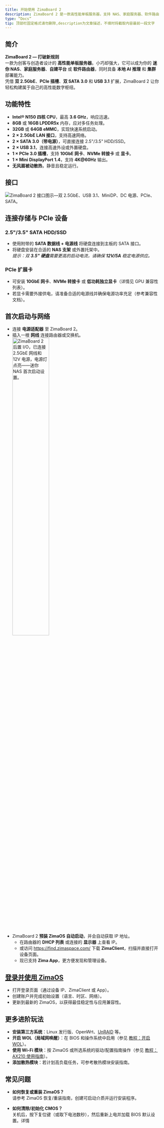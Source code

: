 ```yaml
---
title: 开始使用 ZimaBoard 2  
description: ZimaBoard 2 是一款高性能单板服务器，支持 NAS、家庭服务器、软件路由等多场景，搭载 Intel 四核 CPU、双 2.5GbE、PCIe 插槽、SATA 与 USB 扩展，预装 ZimaOS，轻松实现存储、网络和本地 AI 应用。
type: “Docs”  
tip: 顶部栏固定格式请勿删除,description为文章描述，不填时将截取内容最前一段文字  
---
```

## 简介
**ZimaBoard 2 — 打破新规则**  
一款为创客与创造者设计的 **高性能单板服务器**。小巧却强大，它可以成为你的 **迷你 NAS**、**家庭服务器**、**自建平台** 或 **软件路由器**，同时具备 **本地 AI 推理** 和 **集群** 部署能力。  
凭借 **双 2.5GbE**、**PCIe 插槽**、**双 SATA 3.0** 和 **USB 3.1** 扩展，ZimaBoard 2 让你轻松构建属于自己的高性能数字枢纽。  

## 功能特性
- **Intel® N150 四核 CPU**，最高 **3.6 GHz**，响应迅速。  
- **8GB** 或 **16GB LPDDR5x** 内存，应对多任务处理。  
- **32GB** 或 **64GB eMMC**，实现快速系统启动。  
- **2 × 2.5GbE LAN 接口**，支持高速网络。  
- **2 × SATA 3.0（带电源）**，可直接连接 2.5"/3.5" HDD/SSD。  
- **2 × USB 3.1**，连接高速外设或外置硬盘。  
- **1 × PCIe 3.0 插槽**，支持 **10GbE 网卡**、**NVMe 转接卡** 或 **显卡**。  
- **1 × Mini DisplayPort 1.4**，支持 **4K@60Hz** 输出。  
- **无风扇被动散热**，静音且稳定运行。  

## 接口
![ZimaBoard 2 接口图示—双 2.5GbE、USB 3.1、MiniDP、DC 电源、PCIe、SATA。](https://manage.icewhale.io/api/static/docs/1756385752551_image.png)  

## 连接存储与 PCIe 设备
### 2.5"/3.5" SATA HDD/SSD  
- 使用附带的 **SATA 数据线 + 电源线** 将硬盘连接到主板的 SATA 接口。  
- 将硬盘安装在合适的 **NAS 支架** 或外置托架中。  
*提示：双 **3.5" 硬盘**需要更高的启动电流，请确保 **12V/5A** 稳定电源供应。*  

### PCIe 扩展卡  
- 可安装 **10GbE 网卡**、**NVMe 转接卡** 或 **低功耗独立显卡**（详情见 GPU 兼容性列表）。  
- 若显卡需要外接供电，请准备合适的电源线并确保电源功率充足（参考兼容性文档）。  

## 首次启动与网络
- 连接 **电源适配器** 至 ZimaBoard 2。  
- 插入一根 **网线** 连接路由器或交换机。  
<img src="https://manage.icewhale.io/api/static/docs/1756386839952_image.png"
     alt="ZimaBoard 2 后置 I/O，已连接 2.5GbE 网线和 12V 电源，电源灯点亮——迷你 NAS 首次启动设置。"
     width="50%" />  
- ZimaBoard 2 **预装 ZimaOS 自动启动**，并会自动获取 IP 地址。  
  - 在路由器的 **DHCP 列表** 或连接的 **显示器** 上查看 IP。  
  - 或访问 https://find.zimaspace.com/ 下载 **ZimaClient**，扫描并直接打开设备页面。  
  - 现已支持 **Zima App**，更方便发现和管理设备。  

## [登录并使用 ZimaOS](https://www.zimaspace.com/docs/zimaos/Get-Started)
- 打开登录页面（通过设备 IP、ZimaClient 或 App）。  
- 创建账户并完成初始设置（语言、时区、网络）。  
- 更新到最新的 ZimaOS，以获得最佳稳定性与应用兼容性。  

## 更多进阶玩法
- **安装第三方系统**：Linux 发行版、OpenWrt、[UnRAID](https://www.zimaspace.com/docs/zimaboard/Unraid-First-Experience-at-$129-Installation) 等。  
- **开启 WOL（局域网唤醒）**：在 BIOS 和操作系统中启用（参见 [教程：开启 WOL](https://www.zimaspace.com/docs/zimaboard/Enable-WOL-on-Zimaboard)）。  
- **使用 Wi-Fi 模块**：按 ZimaOS 或所选系统的驱动/配置指南操作（参见 [教程：AX210 使用指南](https://www.zimaspace.com/docs/zimaboard/AX210-Wi-Fi)）。  
- **添加散热模块**：若计划高负载任务，可参考散热模块安装指南。  

## 常见问题
- **如何恢复或重装 ZimaOS？**  
  请参考 ZimaOS 恢复/重装指南，创建可启动介质并运行安装程序。  

- **如何清除/初始化 CMOS？**  
  关机后，按下复位键（或取下电池数秒），然后重新上电并加载 BIOS 默认设置。详情